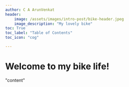 ```yaml
---
author: C A ArunVenkat
header:
    image: /assets/images/intro-post/bike-header.jpeg
    image_description: "My lovely bike"
toc: True
toc_label: "Table of Contents"
toc_icon: "cog"

---
```


# Welcome to my bike life!

"content"